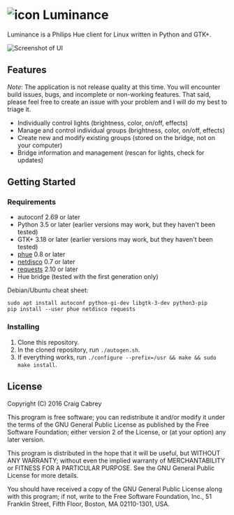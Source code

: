 # ![icon](https://raw.githubusercontent.com/craigcabrey/luminance/master/data/icons/hicolor/48x48/apps/luminance.png) Luminance

Luminance is a Philips Hue client for Linux written in Python and GTK+.

![Screenshot of UI](https://raw.githubusercontent.com/craigcabrey/luminance/master/screenshot.png)

## Features

*Note*: The application is not release quality at this time. You will encounter
build issues, bugs, and incomplete or non-working features. That said, please
feel free to create an issue with your problem and I will do my best to triage
it.

* Individually control lights (brightness, color, on/off, effects)
* Manage and control individual groups (brightness, color, on/off, effects)
* Create new and modify existing groups (stored on the bridge, not on your computer)
* Bridge information and management (rescan for lights, check for updates)

## Getting Started

### Requirements

* autoconf 2.69 or later
* Python 3.5 or later (earlier versions may work, but they haven't been tested)
* GTK+ 3.18 or later (earlier versions may work, but they haven't been tested)
* [phue](https://github.com/studioimaginaire/phue) 0.8 or later
* [netdisco](https://github.com/home-assistant/netdisco) 0.7 or later
* [requests](https://github.com/kennethreitz/requests) 2.10 or later
* Hue bridge (tested with the first generation only)

Debian/Ubuntu cheat sheet:

```
sudo apt install autoconf python-gi-dev libgtk-3-dev python3-pip
pip install --user phue netdisco requests
```

### Installing

1. Clone this repository.
1. In the cloned repository, run `./autogen.sh`.
1. If everything works, run `./configure --prefix=/usr && make && sudo make install`.

## License

Copyright (C) 2016 Craig Cabrey

This program is free software; you can redistribute it and/or
modify it under the terms of the GNU General Public License
as published by the Free Software Foundation; either version 2
of the License, or (at your option) any later version.

This program is distributed in the hope that it will be useful,
but WITHOUT ANY WARRANTY; without even the implied warranty of
MERCHANTABILITY or FITNESS FOR A PARTICULAR PURPOSE.  See the
GNU General Public License for more details.

You should have received a copy of the GNU General Public License
along with this program; if not, write to the Free Software
Foundation, Inc., 51 Franklin Street, Fifth Floor, Boston, MA  02110-1301, USA.
